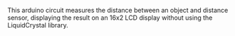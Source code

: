 This arduino circuit measures the distance between an object and distance sensor, displaying the result on an 16x2 LCD display without using the LiquidCrystal library.
